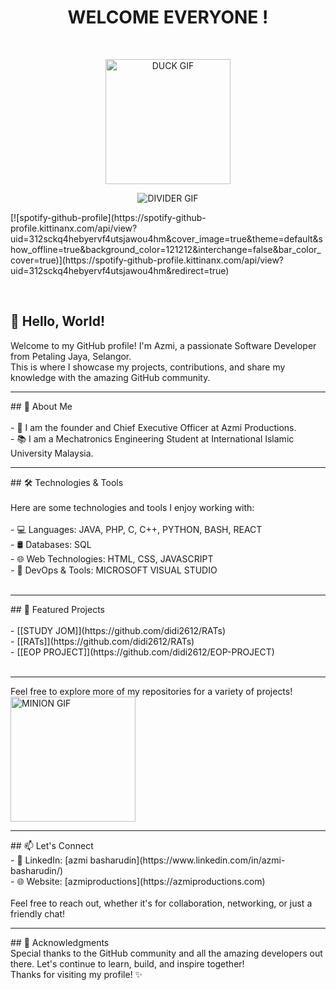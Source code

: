 <h1 align=center>
   WELCOME EVERYONE !
</h1>
<br>
<p align=center>
  <img src="https://i.pinimg.com/originals/57/61/5b/57615b8c0092a66c1d4058b1692955cc.gif" alt="DUCK GIF" width="200"/>
</p>
<p align=center>
  <img src="https://user-images.githubusercontent.com/73097560/115834477-dbab4500-a447-11eb-908a-139a6edaec5c.gif" alt="DIVIDER GIF" />
</p>
[![spotify-github-profile](https://spotify-github-profile.kittinanx.com/api/view?uid=312sckq4hebyervf4utsjawou4hm&cover_image=true&theme=default&show_offline=true&background_color=121212&interchange=false&bar_color_cover=true)](https://spotify-github-profile.kittinanx.com/api/view?uid=312sckq4hebyervf4utsjawou4hm&redirect=true)

<p align="center">

 
  </a>
</p>
<br>

## 👋 Hello, World!<br>

Welcome to my GitHub profile! I'm Azmi, a passionate Software Developer from Petaling Jaya, Selangor.<br>This is where I showcase my projects, contributions, and share my knowledge with the amazing GitHub community.<br>
<hr>
## 🚀 About Me
<br><br>
- 💼 I am the founder and Chief Executive Officer at Azmi Productions.<br>
- 📚 I am a Mechatronics Engineering Student at International Islamic University Malaysia.<br>

<hr>
## 🛠️ Technologies & Tools
<br><br>
Here are some technologies and tools I enjoy working with:
<br><br>
- 💻 Languages: JAVA, PHP, C, C++, PYTHON, BASH, REACT<br>
- 🛢️ Databases: SQL<br>
- 🌐 Web Technologies: HTML, CSS, JAVASCRIPT<br>
- 🔧 DevOps & Tools: MICROSOFT VISUAL STUDIO<br><br>

<hr>
## 🌟 Featured Projects
<br><br>
- [[STUDY JOM]](https://github.com/didi2612/RATs)<br>
- [[RATs]](https://github.com/didi2612/RATs)<br>
- [[EOP PROJECT]](https://github.com/didi2612/EOP-PROJECT)<br>
<br>
<hr>
Feel free to explore more of my repositories for a variety of projects!
<br>
<img src="https://storage.googleapis.com/gweb-uniblog-publish-prod/original_images/tenor_1.gif" alt="MINION GIF" width="200"/>
<br>
<hr>
## 📫 Let's Connect
<br>
- 💼 LinkedIn: [azmi basharudin](https://www.linkedin.com/in/azmi-basharudin/)<br>
- 🌐 Website: [azmiproductions](https://azmiproductions.com)<br>
<br>
Feel free to reach out, whether it's for collaboration, networking, or just a friendly chat!
<br>
<hr>
## 🙏 Acknowledgments
<br>
Special thanks to the GitHub community and all the amazing developers out there. Let's continue to learn, build, and inspire together!
<br>
Thanks for visiting my profile! ✨
